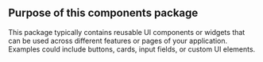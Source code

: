 ## Purpose of this components package

This package typically contains reusable UI components or widgets that can be used across different features or pages of your application. Examples could include buttons, cards, input fields, or custom UI elements.